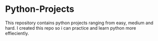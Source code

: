 # Python-Projects
This repository contains python projects ranging from easy, medium and hard. I created this repo so i can practice and learn python more effieciently.
